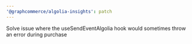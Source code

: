 ```yaml
---
'@graphcommerce/algolia-insights': patch
---
```


Solve issue where the useSendEventAlgolia hook would sometimes throw an error during purchase
